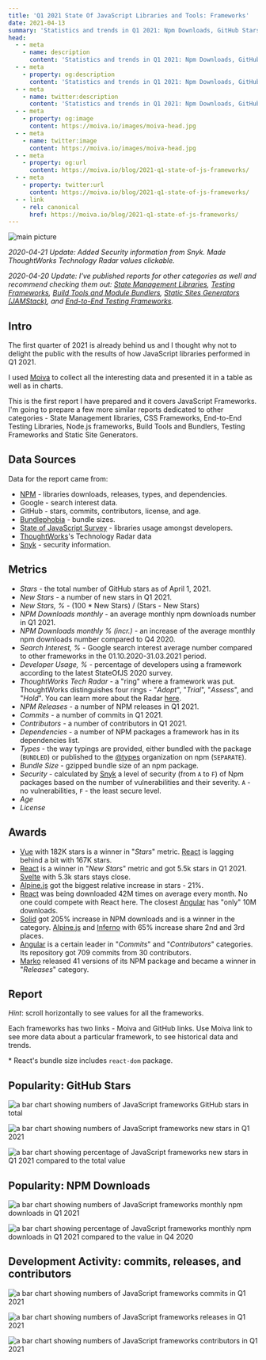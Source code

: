 ```yaml
---
title: 'Q1 2021 State Of JavaScript Libraries and Tools: Frameworks'
date: 2021-04-13
summary: 'Statistics and trends in Q1 2021: Npm Downloads, GitHub Stars, Google Trends, Releases, and more. Find out what frameworks are popular and in active development, and which you better avoid.'
head:
  - - meta
    - name: description
      content: 'Statistics and trends in Q1 2021: Npm Downloads, GitHub Stars, Google Trends, Releases, and more. Find out what frameworks are popular and in active development, and which you better avoid.'
  - - meta
    - property: og:description
      content: 'Statistics and trends in Q1 2021: Npm Downloads, GitHub Stars, Google Trends, Releases, and more. Find out what frameworks are popular and in active development, and which you better avoid.'
  - - meta
    - name: twitter:description
      content: 'Statistics and trends in Q1 2021: Npm Downloads, GitHub Stars, Google Trends, Releases, and more. Find out what frameworks are popular and in active development, and which you better avoid.'
  - - meta
    - property: og:image
      content: https://moiva.io/images/moiva-head.jpg
  - - meta
    - name: twitter:image
      content: https://moiva.io/images/moiva-head.jpg
  - - meta
    - property: og:url
      content: https://moiva.io/blog/2021-q1-state-of-js-frameworks/
  - - meta
    - property: twitter:url
      content: https://moiva.io/blog/2021-q1-state-of-js-frameworks/
  - - link
    - rel: canonical
      href: https://moiva.io/blog/2021-q1-state-of-js-frameworks/
---
```


<script setup>
import Table from './Table.vue';
</script>

![main picture](./logo.png)

_2020-04-21 Update: Added Security information from Snyk. Made ThoughtWorks Technology Radar values clickable._

_2020-04-20 Update: I've published reports for other categories as well and recommend checking them out: [State Management Libraries](https://moiva.io/blog/2021-q1-report-state-management), [Testing Frameworks](https://moiva.io/blog/2021-q1-report-js-testing-libraries), [Build Tools and Module Bundlers](https://moiva.io/blog/2021-q1-report-js-build-tools-bundlers), [Static Sites Generators (JAMStack)](https://moiva.io/blog/2021-q1-report-js-jamstack), and [End-to-End Testing Frameworks](https://moiva.io/blog/2021-q1-report-end-to-end-testing-frameworks)._

## Intro

The first quarter of 2021 is already behind us and I thought why not to delight the public with the results of how JavaScript libraries performed in Q1 2021.

I used [Moiva](http://moiva.io/) to collect all the interesting data and presented it in a table as well as in charts.

This is the first report I have prepared and it covers JavaScript Frameworks. I'm going to prepare a few more similar reports dedicated to other categories - State Management libraries, CSS Frameworks, End-to-End Testing Libraries, Node.js frameworks, Build Tools and Bundlers, Testing Frameworks and Static Site Generators.

## Data Sources

Data for the report came from:

- [NPM](https://www.npmjs.com/) - libraries downloads, releases, types, and dependencies.
- Google - search interest data.
- GitHub - stars, commits, contributors, license, and age.
- [Bundlephobia](https://bundlephobia.com/) - bundle sizes.
- [State of JavaScript Survey](https://stateofjs.com/) - libraries usage amongst developers.
- [ThoughtWorks](https://www.thoughtworks.com/)'s Technology Radar data
- [Snyk](https://snyk.io/) - security information.

## Metrics

- _Stars_ - the total number of GitHub stars as of April 1, 2021.
- _New Stars_ - a number of new stars in Q1 2021.
- _New Stars, %_ - (100 \* New Stars) / (Stars - New Stars)
- _NPM Downloads monthly_ - an average monthly npm downloads number in Q1 2021.
- _NPM Downloads monthly % (incr.)_ - an increase of the average monthly npm downloads number compared to Q4 2020.
- _Search Interest, %_ - Google search interest average number compared to other frameworks in the 01.10.2020-31.03.2021 period.
- _Developer Usage, %_ - percentage of developers using a framework according to the latest StateOfJS 2020 survey.
- _ThoughtWorks Tech Radar_ - a "ring" where a framework was put. ThoughtWorks distinguishes four rings - "_Adopt_", "_Trial_", "_Assess_", and "_Hold_". You can learn more about the Radar [here](https://www.thoughtworks.com/radar/faq).
- _NPM Releases_ - a number of NPM releases in Q1 2021.
- _Commits_ - a number of commits in Q1 2021.
- _Contributors_ - a number of contributors in Q1 2021.
- _Dependencies_ - a number of NPM packages a framework has in its dependencies list.
- _Types_ - the way typings are provided, either bundled with the package (`BUNDLED`) or published to the [@types](https://www.npmjs.com/~types) organization on npm (`SEPARATE`).
- _Bundle Size_ - gzipped bundle size of an npm package.
- _Security_ - calculated by [Snyk](https://snyk.io/) a level of security (from `A` to `F`) of Npm packages based on the number of vulnerabilities and their severity. `A` - no vulnerabilities, `F` - the least secure level.
- _Age_
- _License_

## Awards

- [Vue](https://github.com/vuejs/vue) with 182K stars is a winner in "_Stars_" metric. [React](https://github.com/facebook/react) is lagging behind a bit with 167K stars.
- [React](https://github.com/facebook/react) is a winner in "_New Stars_" metric and got 5.5k stars in Q1 2021. [Svelte](https://github.com/sveltejs/svelte) with 5.3k stars stays close.
- [Alpine.js](https://github.com/alpinejs/alpine) got the biggest relative increase in stars - 21%.
- [React](https://github.com/facebook/react) was being downloaded 42M times on average every month. No one could compete with React here. The closest [Angular](https://github.com/angular/angular) has "only" 10M downloads.
- [Solid](https://github.com/ryansolid/solid) got 205% increase in NPM downloads and is a winner in the category. [Alpine.js](https://github.com/alpinejs/alpine) and [Inferno](https://github.com/infernojs/inferno) with 65% increase share 2nd and 3rd places.
- [Angular](https://github.com/angular/angular) is a certain leader in "_Commits_" and "_Contributors_" categories. Its repository got 709 commits from 30 contributors.
- [Marko](https://github.com/marko-js/marko) released 41 versions of its NPM package and became a winner in "_Releases_" category.

## Report

_Hint_: scroll horizontally to see values for all the frameworks.

Each frameworks has two links - Moiva and GitHub links. Use Moiva link to see more data about a particular framework, to see historical data and trends.

<Table />

\* React's bundle size includes `react-dom` package.

## Popularity: GitHub Stars

![a bar chart showing numbers of JavaScript frameworks GitHub stars in total](./stars.png)

<span />

![a bar chart showing numbers of JavaScript frameworks new stars in Q1 2021](./new-stars.png)

<span />

![a bar chart showing percentage of JavaScript frameworks new stars in Q1 2021 compared to the total value](./new-stars-percentage.png)

## Popularity: NPM Downloads

![a bar chart showing numbers of JavaScript frameworks monthly npm downloads in Q1 2021](./npm-downloads.png)

<span />

![a bar chart showing percentage of JavaScript frameworks monthly npm downloads in Q1 2021 compared to the value in Q4 2020](./npm-downloads-percentage.png)

## Development Activity: commits, releases, and contributors

![a bar chart showing numbers of JavaScript frameworks commits in Q1 2021](./commits.png)

<span />

![a bar chart showing numbers of JavaScript frameworks releases in Q1 2021](./npm-releases.png)

<span />

![a bar chart showing numbers of JavaScript frameworks contributors in Q1 2021](./contributors.png)
